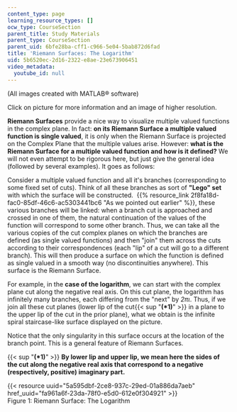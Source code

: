 ```yaml
---
content_type: page
learning_resource_types: []
ocw_type: CourseSection
parent_title: Study Materials
parent_type: CourseSection
parent_uid: 6bfe28ba-cff1-c966-5e04-5bab872d6fad
title: 'Riemann Surfaces: The Logarithm'
uid: 5b6520ec-2d16-2322-e8ae-23e673906451
video_metadata:
  youtube_id: null
---
```


(All images created with MATLAB® software)

Click on picture for more information and an image of higher resolution.

**Riemann Surfaces** provide a nice way to visualize multiple valued functions in the complex plane. In fact: **on its Riemann Surface a multiple valued function is single valued**, it is only when the Riemann Surface is projected on the Complex Plane that the multiple values arise. However: **what is the Riemann Surface for a multiple valued function and how is it defined?** We will not even attempt to be rigorous here, but just give the general idea (followed by several examples). It goes as follows:

Consider a multiple valued function and all it's branches (corresponding to some fixed set of cuts). Think of all these branches as sort of **"Lego" set** with which the surface will be constructed.  {{% resource_link 2f8fa18d-fac0-85df-46c6-ac5303441bc6 "As we pointed out earlier" %}}, these various branches will be linked: when a branch cut is approached and crossed in one of them, the natural continuation of the values of the function will correspond to some other branch. Thus, we can take all the various copies of the cut complex planes on which the branches are defined (as single valued functions) and then "join" them across the cuts according to their correspondences (each "lip" of a cut will go to a different branch). This will then produce a surface on which the function is defined as single valued in a smooth way (no discontinuities anywhere). This surface is the Riemann Surface.

For example, in the **case of the logarithm**, we can start with the complex plane cut along the negative real axis. On this cut plane, the logarithm has infinitely many branches, each differing from the "next" by _2πι_. Thus, if we join all these cut planes (lower lip of the cut{{< sup "**(\*1)**" >}} in a plane to the upper lip of the cut in the prior plane), what we obtain is the infinite spiral staircase-like surface displayed on the picture.

Notice that the only singularity in this surface occurs at the location of the branch point. This is a general feature of Riemann Surfaces.

{{< sup "**(\*1)**" >}} **By lower lip and upper lip, we mean here the sides of the cut along the negative real axis that correspond to a negative (respectively, positive) imaginary part.**

{{< resource uuid="5a595dbf-2ce8-937c-29ed-01a886da7aeb" href_uuid="fa961a6f-23da-78f0-e5d0-612e0f304921" >}}  
Figure 1: Riemann Surface: The Logarithm